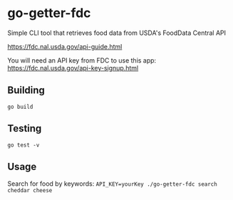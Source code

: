 # go-getter-fdc
Simple CLI tool that retrieves food data from USDA's FoodData Central API

https://fdc.nal.usda.gov/api-guide.html

You will need an API key from FDC to use this app: https://fdc.nal.usda.gov/api-key-signup.html

## Building
`go build`

## Testing
`go test -v`

## Usage
Search for food by keywords:
`API_KEY=yourKey ./go-getter-fdc search cheddar cheese`

